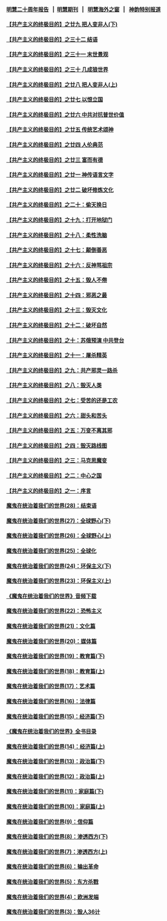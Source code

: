 #### [明慧二十周年报告](https://github.com/gfw-breaker/mh-reports/blob/master/README.md?t=07212338) &nbsp;&nbsp;|&nbsp;&nbsp;[明慧期刊](https://github.com/gfw-breaker/mh-qikan) &nbsp;&nbsp;|&nbsp;&nbsp; [明慧海外之窗](https://github.com/gfw-breaker/mh-news/blob/master/README.md?t=07212338) &nbsp;&nbsp;|&nbsp;&nbsp; [神韵特别报道](https://github.com/gfw-breaker/mh-news/blob/master/shenyun.md?t=07212338) 

#### [【共产主义的终极目的】之廿九 把人变非人(下)](../pages/nsc422/n11344140.md?t=07212338) 

#### [【共产主义的终极目的】之三十二 结语](../pages/nsc422/n11360535.md?t=07212338) 

#### [【共产主义的终极目的】之三十一 末世景观](../pages/nsc422/n11351129.md?t=07212338) 

#### [【共产主义的终极目的】之三十 几成狼世界](../pages/nsc422/n11348280.md?t=07212338) 

#### [【共产主义的终极目的】之廿八 把人变非人(上)](../pages/nsc422/n11340492.md?t=07212338) 

#### [【共产主义的终极目的】之廿七 以恨立国](../pages/nsc422/n11336944.md?t=07212338) 

#### [【共产主义的终极目的】之廿六 中共对抗普世价值](../pages/nsc422/n11324785.md?t=07212338) 

#### [【共产主义的终极目的】之廿五 传统艺术颂神](../pages/nsc422/n11296396.md?t=07212338) 

#### [【共产主义的终极目的】之廿四 人伦典范](../pages/nsc422/n11296397.md?t=07212338) 

#### [【共产主义的终极目的】之廿三 富而有德](../pages/nsc422/n11283598.md?t=07212338) 

#### [【共产主义的终极目的】之廿一 神传语言文字](../pages/nsc422/n11263265.md?t=07212338) 

#### [【共产主义的终极目的】之廿二 破坏修炼文化](../pages/nsc422/n11245728.md?t=07212338) 

#### [【共产主义的终极目的】之二十：偷天换日](../pages/nsc422/n11238846.md?t=07212338) 

#### [【共产主义的终极目的】之十九：打开地狱门](../pages/nsc422/n11206376.md?t=07212338) 

#### [【共产主义的终极目的】之十八：柔性洗脑](../pages/nsc422/n11199994.md?t=07212338) 

#### [【共产主义的终极目的】之十七：颠倒善恶](../pages/nsc422/n11179782.md?t=07212338) 

#### [【共产主义的终极目的】之十六：反神骂祖宗](../pages/nsc422/n11166798.md?t=07212338) 

#### [【共产主义的终极目的】之十五：毁人不倦](../pages/nsc422/n11166792.md?t=07212338) 

#### [【共产主义的终极目的】之十四：邪恶之最](../pages/nsc422/n11150249.md?t=07212338) 

#### [【共产主义的终极目的】之十三：毁灭文化](../pages/nsc422/n11135227.md?t=07212338) 

#### [【共产主义的终极目的】之十二：破坏自然](../pages/nsc422/n11135214.md?t=07212338) 

#### [【共产主义的终极目的】之十：苏俄预演 中共登台](../pages/nsc422/n11118424.md?t=07212338) 

#### [【共产主义的终极目的】之十一：屠杀精英](../pages/nsc422/n11118442.md?t=07212338) 

#### [【共产主义的终极目的】之九：共产邪灵一路杀](../pages/nsc422/n11114139.md?t=07212338) 

#### [【共产主义的终极目的】之八：毁灭人类](../pages/nsc422/n11108503.md?t=07212338) 

#### [【共产主义的终极目的】之七：受苦的还是工农](../pages/nsc422/n11101809.md?t=07212338) 

#### [【共产主义的终极目的】之六：甜头和苦头](../pages/nsc422/n11096971.md?t=07212338) 

#### [【共产主义的终极目的】之五：万变不离其邪](../pages/nsc422/n11091285.md?t=07212338) 

#### [【共产主义的终极目的】之四：毁灭路线图](../pages/nsc422/n11086284.md?t=07212338) 

#### [【共产主义的终极目的】之三：马克思魔变](../pages/nsc422/n11061941.md?t=07212338) 

#### [【共产主义的终极目的】之二：中心之国](../pages/nsc422/n11047728.md?t=07212338) 

#### [【共产主义的终极目的】之一：序言](../pages/nsc422/n11086077.md?t=07212338) 

#### [魔鬼在统治着我们的世界(28)：结束语](../pages/nsc422/n10936246.md?t=07212338) 

#### [魔鬼在统治着我们的世界(27)：全球野心(下)](../pages/nsc422/n10928319.md?t=07212338) 

#### [魔鬼在统治着我们的世界(26)：全球野心(上)](../pages/nsc422/n10900318.md?t=07212338) 

#### [魔鬼在统治着我们的世界(25)：全球化](../pages/nsc422/n10788205.md?t=07212338) 

#### [魔鬼在统治着我们的世界(24)：环保主义(下)](../pages/nsc422/n10695307.md?t=07212338) 

#### [魔鬼在统治着我们的世界(23)：环保主义(上)](../pages/nsc422/n10688613.md?t=07212338) 

#### [《魔鬼在统治着我们的世界》音频下载](../pages/nsc422/n10635553.md?t=07212338) 

#### [魔鬼在统治着我们的世界(22)：恐怖主义](../pages/nsc422/n10614727.md?t=07212338) 

#### [魔鬼在统治着我们的世界(21)：文化篇](../pages/nsc422/n10597706.md?t=07212338) 

#### [魔鬼在统治着我们的世界(20)：媒体篇](../pages/nsc422/n10586579.md?t=07212338) 

#### [魔鬼在统治着我们的世界(19)：教育篇(下)](../pages/nsc422/n10564808.md?t=07212338) 

#### [魔鬼在统治着我们的世界(18)：教育篇(上)](../pages/nsc422/n10526970.md?t=07212338) 

#### [魔鬼在统治着我们的世界(17)：艺术篇](../pages/nsc422/n10499093.md?t=07212338) 

#### [魔鬼在统治着我们的世界(16)：法律篇](../pages/nsc422/n10485969.md?t=07212338) 

#### [魔鬼在统治着我们的世界(15)：经济篇(下)](../pages/nsc422/n10469975.md?t=07212338) 

#### [《魔鬼在统治着我们的世界》全书目录](../pages/nsc422/n10464261.md?t=07212338) 

#### [魔鬼在统治着我们的世界(14)：经济篇(上)](../pages/nsc422/n10457370.md?t=07212338) 

#### [魔鬼在统治着我们的世界(13)：政治篇(下)](../pages/nsc422/n10448270.md?t=07212338) 

#### [魔鬼在统治着我们的世界(12)：政治篇(上)](../pages/nsc422/n10444576.md?t=07212338) 

#### [魔鬼在统治着我们的世界(11)：家庭篇(下)](../pages/nsc422/n10440961.md?t=07212338) 

#### [魔鬼在统治着我们的世界(10)：家庭篇(上)](../pages/nsc422/n10435448.md?t=07212338) 

#### [魔鬼在统治着我们的世界(9)：信仰篇](../pages/nsc422/n10432159.md?t=07212338) 

#### [魔鬼在统治着我们的世界(8)：渗透西方(下)](../pages/nsc422/n10429603.md?t=07212338) 

#### [魔鬼在统治着我们的世界(7)：渗透西方(上)](../pages/nsc422/n10426013.md?t=07212338) 

#### [魔鬼在统治着我们的世界(6)：输出革命](../pages/nsc422/n10421536.md?t=07212338) 

#### [魔鬼在统治着我们的世界(5)：东方杀戮](../pages/nsc422/n10417707.md?t=07212338) 

#### [魔鬼在统治着我们的世界(4)：欧洲发端](../pages/nsc422/n10414890.md?t=07212338) 

#### [魔鬼在统治着我们的世界(3)：毁人36计](../pages/nsc422/n10411583.md?t=07212338) 

